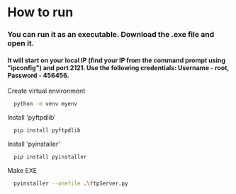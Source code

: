 <h1>How to run</h1>

<h3>You can run it as an executable. Download the .exe file and open it.</h3>
<h4>It will start on your local IP (find your IP from the command prompt using "ipconfig") and port 2121. Use the following credentials: Username - root, Password - 456456.</h4>

Create virtual environment

```sh
  python -m venv myenv
```

Install 'pyftpdlib'

```sh
  pip install pyftpdlib
```

Install 'pyinstaller'

```sh
  pip install pyinstaller
```

Make EXE

```sh
  pyinstaller --onefile .\ftpServer.py
```
